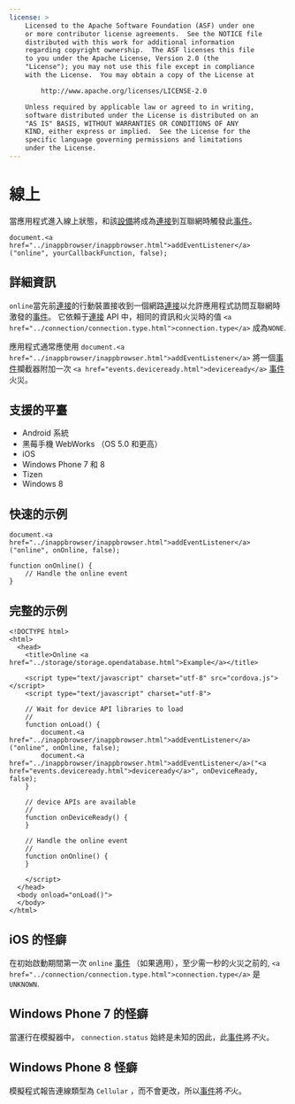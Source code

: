 ```yaml
---
license: >
    Licensed to the Apache Software Foundation (ASF) under one
    or more contributor license agreements.  See the NOTICE file
    distributed with this work for additional information
    regarding copyright ownership.  The ASF licenses this file
    to you under the Apache License, Version 2.0 (the
    "License"); you may not use this file except in compliance
    with the License.  You may obtain a copy of the License at

        http://www.apache.org/licenses/LICENSE-2.0

    Unless required by applicable law or agreed to in writing,
    software distributed under the License is distributed on an
    "AS IS" BASIS, WITHOUT WARRANTIES OR CONDITIONS OF ANY
    KIND, either express or implied.  See the License for the
    specific language governing permissions and limitations
    under the License.
---
```


# 線上

當應用程式進入線上狀態，和該<a href="../device/device.html">設備</a>將成為<a href="../connection/connection.html">連接</a>到互聯網時觸發此<a href="events.html">事件</a>。

    document.<a href="../inappbrowser/inappbrowser.html">addEventListener</a>("online", yourCallbackFunction, false);
    

## 詳細資訊

`online`當先前<a href="../connection/connection.html">連接</a>的行動裝置接收到一個網路<a href="../connection/connection.html">連接</a>以允許應用程式訪問互聯網時激發的<a href="events.html">事件</a>。 它依賴于<a href="../connection/connection.html">連接</a> API 中，相同的資訊和火災時的值 `<a href="../connection/connection.type.html">connection.type</a>` 成為`NONE`.

應用程式通常應使用 `document.<a href="../inappbrowser/inappbrowser.html">addEventListener</a>` 將一個<a href="events.html">事件</a>攔截器附加一次 `<a href="events.deviceready.html">deviceready</a>` <a href="events.html">事件</a>火災。

## 支援的平臺

*   Android 系統
*   黑莓手機 WebWorks （OS 5.0 和更高）
*   iOS
*   Windows Phone 7 和 8
*   Tizen
*   Windows 8

## 快速的示例

    document.<a href="../inappbrowser/inappbrowser.html">addEventListener</a>("online", onOnline, false);
    
    function onOnline() {
        // Handle the online event
    }
    

## 完整的示例

    <!DOCTYPE html>
    <html>
      <head>
        <title>Online <a href="../storage/storage.opendatabase.html">Example</a></title>
    
        <script type="text/javascript" charset="utf-8" src="cordova.js"></script>
        <script type="text/javascript" charset="utf-8">
    
        // Wait for device API libraries to load
        //
        function onLoad() {
            document.<a href="../inappbrowser/inappbrowser.html">addEventListener</a>("online", onOnline, false);
            document.<a href="../inappbrowser/inappbrowser.html">addEventListener</a>("<a href="events.deviceready.html">deviceready</a>", onDeviceReady, false);
        }
    
        // device APIs are available
        //
        function onDeviceReady() {
        }
    
        // Handle the online event
        //
        function onOnline() {
        }
    
        </script>
      </head>
      <body onload="onLoad()">
      </body>
    </html>
    

## iOS 的怪癖

在初始啟動期間第一次 `online` <a href="events.html">事件</a> （如果適用），至少需一秒的火災之前的, `<a href="../connection/connection.type.html">connection.type</a>` 是`UNKNOWN`.

## Windows Phone 7 的怪癖

當運行在模擬器中， `connection.status` 始終是未知的因此，此<a href="events.html">事件</a>將*不*火。

## Windows Phone 8 怪癖

模擬程式報告連線類型為 `Cellular` ，而不會更改，所以<a href="events.html">事件</a>將*不*火。